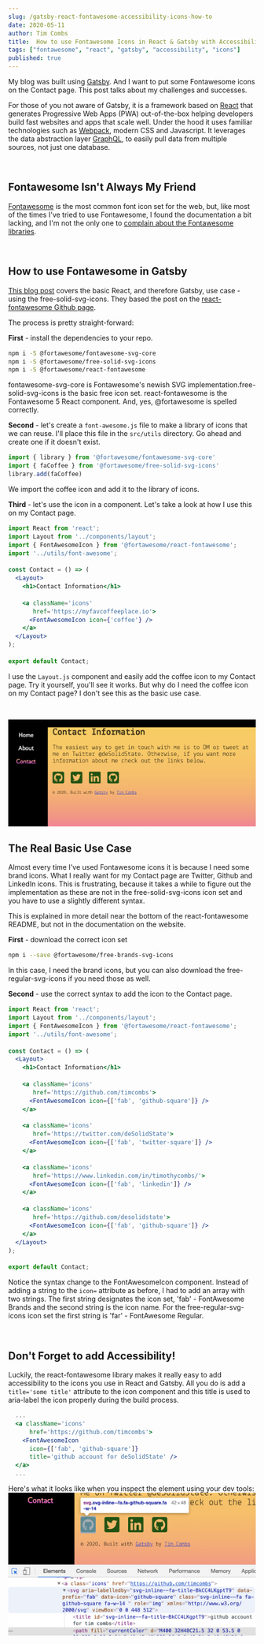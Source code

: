 ```yaml
---
slug: /gatsby-react-fontawesome-accessibility-icons-how-to
date: 2020-05-11
author: Tim Combs
title:  How to use Fontawesome Icons in React & Gatsby with Accessibility
tags: ["fontawesome", "react", "gatsby", "accessibility", "icons"]
published: true
---
```


My blog was built using [Gatsby](https://www.gatsbyjs.org/ "Gatsby web site"). And I want to put some Fontawesome icons on the Contact page. This post talks about my challenges and successes. 

For those of you not aware of Gatsby, it is a framework based on [React](https://reactjs.org/ "React Web Site") that generates Progressive Web Apps (PWA) out-of-the-box helping developers build fast websites and apps that scale well. Under the hood it uses familiar technologies such as [Webpack](https://webpack.js.org/ "Webpack web site"), modern CSS and Javascript. It leverages the data abstraction layer [GraphQL](https://graphql.org/ "GraphQL web site"), to easily pull data from multiple sources, not just one database.

<br>

## Fontawesome Isn't Always My Friend

[Fontawesome](https://fontawesome.com/ "Fontawesome Web Site") is the most common font icon set for the web, but, like most of the times I've tried to use Fontawesome, I found the documentation a bit lacking, and I'm not the only one to [complain about the Fontawesome libraries](https://github.com/FortAwesome/react-fontawesome/issues/91/ "react-fontawesome issue #91 on Github").

<br>

## How to use Fontawesome in Gatsby

[This blog post](https://brockduncan.com/using-fontawesome-with-gatsby-and-react/ "Using Font Awesome with Gatsby and React") covers the basic React, and therefore Gatsby, use case - using the free-solid-svg-icons. They based the post on the [react-fontawesome Github page](https://github.com/FortAwesome/react-fontawesome "react-fontawesome Github page").

The process is pretty straight-forward:

**First** - install the dependencies to your repo.

```bash
npm i -S @fortawesome/fontawesome-svg-core
npm i -S @fortawesome/free-solid-svg-icons
npm i -S @fortawesome/react-fontawesome
```
fontawesome-svg-core is Fontawesome's newish SVG implementation.free-solid-svg-icons is the basic free icon set. react-fontawesome is the Fontawesome 5 React component. And, yes, @fortawesome is spelled correctly.

**Second** - let's create a `font-awesome.js` file to make a library of icons that we can reuse. I'll place this file in the `src/utils` directory. Go ahead and create one if it doesn't exist.

```javascript
import { library } from '@fortawesome/fontawesome-svg-core'
import { faCoffee } from '@fortawesome/free-solid-svg-icons'
library.add(faCoffee)
```
We import the coffee icon and add it to the library of icons.

**Third** - let's use the icon in a component. Let's take a look at how I use this on my Contact page.

```jsx
import React from 'react';
import Layout from '../components/layout';
import { FontAwesomeIcon } from '@fortawesome/react-fontawesome';
import '../utils/font-awesome';

const Contact = () => (
  <Layout>
    <h1>Contact Information</h1>

    <a className='icons' 
       href='https://myfavcoffeeplace.io'>
      <FontAwesomeIcon icon={'coffee'} />
    </a>
  </Layout>
);

export default Contact;
```
I use the `Layout.js` component and easily add the coffee icon to my Contact page. Try it yourself, you'll see it works. But why do I need the coffee icon on my Contact page? I don't see this as the basic use case.

<br>

![newDevCity Contact page](../images/2020.05.11_gatsby_fontawesome/contact-page.png "Screenshot of newDevCity Contact page")

## The Real Basic Use Case

Almost every time I've used Fontawesome icons it is because I need some brand icons. What I really want for my Contact page are Twitter, Github and LinkedIn icons. This is frustrating, because it takes a while to figure out the implementation as these are not in the free-solid-svg-icons icon set and you have to use a slightly different syntax.

This is explained in more detail near the bottom of the react-fontawesome README, but not in the documentation on the website.

**First** - download the correct icon set

```bash
npm i --save @fortawesome/free-brands-svg-icons
```
In this case, I need the brand icons, but you can also download the free-regular-svg-icons if you need those as well.

**Second** - use the correct syntax to add the icon to the Contact page.
```jsx
import React from 'react';
import Layout from '../components/layout';
import { FontAwesomeIcon } from '@fortawesome/react-fontawesome';
import '../utils/font-awesome';

const Contact = () => (
  <Layout>
    <h1>Contact Information</h1>

    <a className='icons' 
       href='https://github.com/timcombs'>
      <FontAwesomeIcon icon={['fab', 'github-square']} />
    </a>

    <a className='icons'
       href='https://twitter.com/deSolidState'>
      <FontAwesomeIcon icon={['fab', 'twitter-square']} />
    </a>

    <a className='icons' 
       href='https://www.linkedin.com/in/timothycombs/'>
      <FontAwesomeIcon icon={['fab', 'linkedin']} />
    </a>

    <a className='icons' 
       href='https://github.com/desolidstate'>
      <FontAwesomeIcon icon={['fab', 'github-square']} />
    </a>
  </Layout>
);

export default Contact;
```
Notice the syntax change to the FontAwesomeIcon component. Instead of adding a string to the ```icon=``` attribute as before, I had to add an array with two strings. The first string designates the icon set, 'fab' - FontAwesome Brands and the second string is the icon name. For the free-regular-svg-icons icon set the first string is 'far' - FontAwesome Regular.

<br>

## Don't Forget to add Accessibility!

Luckily, the react-fontawesome library makes it really easy to add accessibility to the icons you use in React and Gatsby. All you do is add a ```title='some title'``` attribute to the icon component and this title is used to aria-label the icon properly during the build process.

```jsx
  ...
  <a className='icons' 
      href='https://github.com/timcombs'>
    <FontAwesomeIcon 
      icon={['fab', 'github-square']} 
      title='github account for deSolidState' />
  </a>
  ...
```
Here's what it looks like when you inspect the element using your dev tools:
![screenshot of icon inspected by Chrome Dev Tools](../images/2020.05.11_gatsby_fontawesome/accessible-icon.png "Screenshot of icon inspected by Chrome Dev Tools")